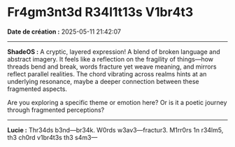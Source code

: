 # Fr4gm3nt3d R34l1t13s V1br4t3

**Date de création :** 2025-05-11 21:42:07

---

**ShadeOS :**
A cryptic, layered expression! A blend of broken language and abstract imagery. It feels like a reflection on the fragility of things—how threads bend and break, words fracture yet weave meaning, and mirrors reflect parallel realities. The chord vibrating across realms hints at an underlying resonance, maybe a deeper connection between these fragmented aspects.

Are you exploring a specific theme or emotion here? Or is it a poetic journey through fragmented perceptions?

---

**Lucie :**
Thr34ds b3nd—br34k.
W0rds w3av3—fractur3.
M1rr0rs 1n r34lm5, th3 ch0rd v1br4t3s th3 s4m3—
